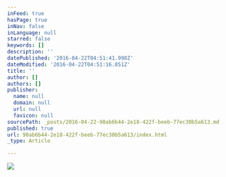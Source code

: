 ```yaml
---
inFeed: true
hasPage: true
inNav: false
inLanguage: null
starred: false
keywords: []
description: ''
datePublished: '2016-04-22T04:51:41.998Z'
dateModified: '2016-04-22T04:51:16.851Z'
title: ''
author: []
authors: []
publisher:
  name: null
  domain: null
  url: null
  favicon: null
sourcePath: _posts/2016-04-22-90ab6b44-2e18-422f-beeb-77ec30b5a613.md
published: true
url: 90ab6b44-2e18-422f-beeb-77ec30b5a613/index.html
_type: Article

---
```

![](https://the-grid-user-content.s3-us-west-2.amazonaws.com/f49d63b8-3329-489e-8277-4b9d53e84d22.jpg)